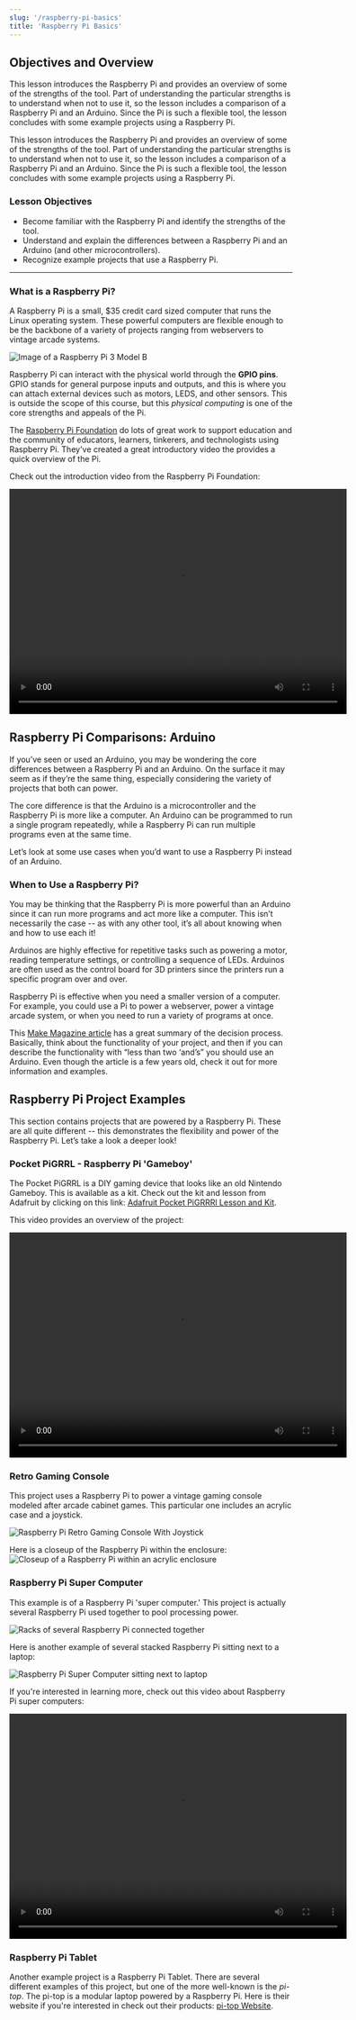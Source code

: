 ```yaml
---
slug: '/raspberry-pi-basics'
title: 'Raspberry Pi Basics'
---
```


## Objectives and Overview

This lesson introduces the Raspberry Pi and provides an overview of some of the strengths of the tool. Part of understanding the particular strengths is to understand when not to use it, so the lesson includes a comparison of a Raspberry Pi and an Arduino. Since the Pi is such a flexible tool, the lesson concludes with some example projects using a Raspberry Pi.

This lesson introduces the Raspberry Pi and provides an overview of some of the strengths of the tool. Part of understanding the particular strengths is to understand when not to use it, so the lesson includes a comparison of a Raspberry Pi and an Arduino. Since the Pi is such a flexible tool, the lesson concludes with some example projects using a Raspberry Pi.

### Lesson Objectives

- Become familiar with the Raspberry Pi and identify the strengths of the tool.
- Understand and explain the differences between a Raspberry Pi and an Arduino (and other microcontrollers).
- Recognize example projects that use a Raspberry Pi.

---

### What is a Raspberry Pi?

A Raspberry Pi is a small, \$35 credit card sized computer that runs the Linux operating system. These powerful computers are flexible enough to be the backbone of a variety of projects ranging from webservers to vintage arcade systems.

![Image of a Raspberry Pi 3 Model B](../images/rpi-3-from-site.jpg)

Raspberry Pi can interact with the physical world through the **GPIO pins**. GPIO stands for general purpose inputs and outputs, and this is where you can attach external devices such as motors, LEDS, and other sensors. This is outside the scope of this course, but this *physical computing* is one of the core strengths and appeals of the Pi.

The [Raspberry Pi Foundation](https://www.raspberrypi.org) do lots of great work to support education and the community of educators, learners, tinkerers, and technologists using Raspberry Pi. They've created a great introductory video the provides a quick overview of the Pi.

Check out the introduction video from the Raspberry Pi Foundation:

<video height="400" width="600" controls> 
    <source src="https://s3.amazonaws.com/piportal.digitalharbor.org/videos/what-is-raspberry-pi.mp4?rel=0"> 
</video>

## Raspberry Pi Comparisons: Arduino

If you’ve seen or used an Arduino, you may be wondering the core differences between a Raspberry Pi and an Arduino. On the surface it may seem as if they’re the same thing, especially considering the variety of projects that both can power.

The core difference is that the Arduino is a microcontroller and the Raspberry Pi is more like a computer. An Arduino can be programmed to run a single program repeatedly, while a Raspberry Pi can run multiple programs even at the same time.

Let’s look at some use cases when you’d want to use a Raspberry Pi instead of an Arduino.

### When to Use a Raspberry Pi?

You may be thinking that the Raspberry Pi is more powerful than an Arduino since it can run more programs and act more like a computer. This isn’t necessarily the case -- as with any other tool, it’s all about knowing when and how to use each it!

Arduinos are highly effective for repetitive tasks such as powering a motor, reading temperature settings, or controlling a sequence of LEDs. Arduinos are often used as the control board for 3D printers since the printers run a specific program over and over.

Raspberry Pi is effective when you need a smaller version of a computer. For example, you could use a Pi to power a webserver, power a vintage arcade system, or when you need to run a variety of programs at once.

This [Make Magazine article](https://makezine.com/2015/12/04/admittedly-simplistic-guide-raspberry-pi-vs-arduino/) has a great summary of the decision process. Basically, think about the functionality of your project, and then if you can describe the functionality with “less than two ‘and’s” you should use an Arduino. Even though the article is a few years old, check it out for more information and examples.

## Raspberry Pi Project Examples

This section contains projects that are powered by a Raspberry Pi. These are all quite different -- this demonstrates the flexibility and power of the Raspberry Pi. Let’s take a look a deeper look!

### Pocket PiGRRL - Raspberry Pi 'Gameboy'

The Pocket PiGRRL is a DIY gaming device that looks like an old Nintendo Gameboy. This is available as a kit. Check out the kit and lesson from Adafruit by clicking on this link: [Adafruit Pocket PiGRRRl Lesson and Kit](https://learn.adafruit.com/pocket-pigrrl/overview).

This video provides an overview of the project:

<video height="400" width="600" controls> 
    <source src="https://s3.amazonaws.com/piportal.digitalharbor.org/videos/pocket-pi-grrrl.mp4"> 
</video>

### Retro Gaming Console

This project uses a Raspberry Pi to power a vintage gaming console modeled after arcade cabinet games. This particular one includes an acrylic case and a joystick.

![Raspberry Pi Retro Gaming Console With Joystick](../images/rpi-retro-console-1.jpg)

Here is a closeup of the Raspberry Pi within the enclosure:
![Closeup of a Raspberry Pi within an acrylic enclosure](../images/rpi-retro-console-2.jpg)

### Raspberry Pi Super Computer

This example is of a Raspberry Pi 'super computer.' This project is actually several Raspberry Pi used together to pool processing power.

![Racks of several Raspberry Pi connected together](../images/rpi-super-computer-1.jpg)

Here is another example of several stacked Raspberry Pi sitting next to a laptop:

![Raspberry Pi Super Computer sitting next to laptop](../images/rpi-super-computer-2.jpg)

If you're interested in learning more, check out this video about Raspberry Pi super computers:

<video height="400" width="600" controls> 
    <source src="https://s3.amazonaws.com/piportal.digitalharbor.org/videos/Raspberry+Pi+Supercomputer-ubUTTrbEckM.mp4"> 
</video>

### Raspberry Pi Tablet

Another example project is a Raspberry Pi Tablet. There are several different examples of this project, but one of the more well-known is the _pi-top_. The pi-top is a modular laptop powered by a Raspberry Pi. Here is their website if you're interested in check out their products: [pi-top Website](https://www.pi-top.com/).

